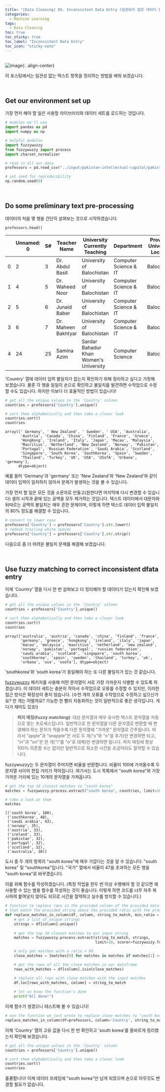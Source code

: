 ```yaml
---
title: "[Data Cleaning] 05. Inconsistent Data Entry (일관되지 않은 데이터 입력)"
categories:
  - Machine Learning
tags:
  - Data Cleaning
toc: true
toc_sticky: true
toc_label: "Inconsistent Data Entry"
toc_icon: "sticky-note"
---
```


<br>![image](https://github.com/leechanwoo-kor/leechanwoo-kor.github.io/assets/55765292/af91093f-993a-430e-8ded-d5107098faf1){: .align-center}<br>

이 포스팅에서는 일관성 없는 텍스트 항목을 정리하는 방법을 배워 보겠습니다.

<br>

## Get our environment set up

가장 먼저 해야 할 일은 사용할 라이브러리와 데이터 세트를 로드하는 것입니다.

```python
# modules we'll use
import pandas as pd
import numpy as np

# helpful modules
import fuzzywuzzy
from fuzzywuzzy import process
import charset_normalizer

# read in all our data
professors = pd.read_csv("../input/pakistan-intellectual-capital/pakistan_intellectual_capital.csv")

# set seed for reproducibility
np.random.seed(0)
```

<br>

## Do some preliminary text pre-processing

데이터의 처음 몇 행을 간단히 살펴보는 것으로 시작하겠습니다.

```python
professors.head()
```

|   | Unnamed: 0 | S# | Teacher Name        | University Currently Teaching          | Department            | Province University Located | Designation         | Terminal Degree | Graduated from                                    | Country  | Year   | Area of Specialization/Research Interests         | Other Information |
|---|------------|----|---------------------|----------------------------------------|-----------------------|-----------------------------|---------------------|-----------------|---------------------------------------------------|----------|--------|---------------------------------------------------|-------------------|
| 0 | 2          | 3  | Dr. Abdul Basit     | University of Balochistan              | Computer Science & IT | Balochistan                 | Assistant Professor | PhD             | Asian Institute of Technology                     | Thailand | NaN    | Software Engineering & DBMS                       | NaN               |
| 1 | 4          | 5  | Dr. Waheed Noor     | University of Balochistan              | Computer Science & IT | Balochistan                 | Assistant Professor | PhD             | Asian Institute of Technology                     | Thailand | NaN    | DBMS                                              | NaN               |
| 2 | 5          | 6  | Dr. Junaid Baber    | University of Balochistan              | Computer Science & IT | Balochistan                 | Assistant Professor | PhD             | Asian Institute of Technology                     | Thailand | NaN    | Information processing, Multimedia mining         | NaN               |
| 3 | 6          | 7  | Dr. Maheen Bakhtyar | University of Balochistan              | Computer Science & IT | Balochistan                 | Assistant Professor | PhD             | Asian Institute of Technology                     | Thailand | NaN    | NLP, Information Retrieval, Question Answering... | NaN               |
| 4 | 24         | 25 | Samina Azim         | Sardar Bahadur Khan Women's University | Computer Science      | Balochistan                 | Lecturer            | BS              | Balochistan University of Information Technolo... | Pakistan | 2005.0 | VLSI Electronics DLD Database                     | NaN               |

'Country' 열에 데이터 입력 불일치가 없는지 확인하기 위해 정리하고 싶다고 가정해 보겠습니다. 물론 각 행을 일일이 손으로 확인하고 불일치를 발견하면 수작업으로 수정할 수도 있습니다. 하지만 이보다 더 효율적인 방법이 있습니다!

```python
# get all the unique values in the 'Country' column
countries = professors['Country'].unique()

# sort them alphabetically and then take a closer look
countries.sort()
countries
```

```
array([' Germany', ' New Zealand', ' Sweden', ' USA', 'Australia',
       'Austria', 'Canada', 'China', 'Finland', 'France', 'Greece',
       'HongKong', 'Ireland', 'Italy', 'Japan', 'Macau', 'Malaysia',
       'Mauritius', 'Netherland', 'New Zealand', 'Norway', 'Pakistan',
       'Portugal', 'Russian Federation', 'Saudi Arabia', 'Scotland',
       'Singapore', 'South Korea', 'SouthKorea', 'Spain', 'Sweden',
       'Thailand', 'Turkey', 'UK', 'USA', 'USofA', 'Urbana', 'germany'],
      dtype=object)
```

예를 들어 'Germany'과 'germany' 또는 'New Zealand'와 'New Zealand'와 같이 데이터 입력이 일치하지 않아서 문제가 발생하는 것을 볼 수 있습니다.

가장 먼저 할 일은 모든 것을 소문자로 만들고(원한다면 마지막에 다시 변경할 수 있습니다) 셀의 시작과 끝에 있는 공백을 모두 제거하는 것입니다. 텍스트 데이터에서 대문자와 뒤따르는 공백의 불일치는 매우 흔한 문제이며, 이렇게 하면 텍스트 데이터 입력 불일치의 80% 정도를 해결할 수 있습니다.

```python
# convert to lower case
professors['Country'] = professors['Country'].str.lower()
# remove trailing white spaces
professors['Country'] = professors['Country'].str.strip()
```

다음으로 좀 더 어려운 불일치 문제를 해결해 보겠습니다.

<br>

## Use fuzzy matching to correct inconsistent dfata entry

이제 'Country' 열을 다시 한 번 살펴보고 더 정리해야 할 데이터가 있는지 확인해 보겠습니다.

```python
# get all the unique values in the 'Country' column
countries = professors['Country'].unique()

# sort them alphabetically and then take a closer look
countries.sort()
countries
```

```
array(['australia', 'austria', 'canada', 'china', 'finland', 'france',
       'germany', 'greece', 'hongkong', 'ireland', 'italy', 'japan',
       'macau', 'malaysia', 'mauritius', 'netherland', 'new zealand',
       'norway', 'pakistan', 'portugal', 'russian federation',
       'saudi arabia', 'scotland', 'singapore', 'south korea',
       'southkorea', 'spain', 'sweden', 'thailand', 'turkey', 'uk',
       'urbana', 'usa', 'usofa'], dtype=object)
```

'southkorea'와 'south korea'가 동일해야 하는 또 다른 불일치가 있는 것 같습니다.

[fuzzywuzzy](https://github.com/seatgeek/fuzzywuzzy) 패키지를 사용해 어떤 문자열이 서로 가장 가까운지 식별할 수 있도록 하겠습니다. 이 데이터 세트는 충분히 작아서 수작업으로 오류를 수정할 수 있지만, 이러한 접근 방식은 확장성이 좋지 않습니다. (수천 개의 오류를 수작업으로 수정하고 싶으신가요? 만 개는 어떨까요? 가능한 한 빨리 자동화하는 것이 일반적으로 좋은 생각입니다. 게다가 재미도 있죠!)

> **퍼지 매칭(fuzzy matching)**: 대상 문자열과 매우 유사한 텍스트 문자열을 자동으로 찾는 프로세스입니다. 일반적으로 한 문자열을 다른 문자열로 변환할 때 변경해야 하는 문자가 적을수록 다른 문자열에 "가까운" 문자열로 간주됩니다. 따라서 "apple"과 "snapple"은 서로 두 개("s"와 "n"을 추가)만 변경하면 되고, "in"과 "on"은 한 개("i"를 "o"로 대체)만 변경하면 됩니다. 퍼지 매칭에 항상 100% 의존할 수는 없지만 일반적으로 최소한 시간을 조금이라도 절약할 수 있습니다.

fuzzywuzzy는 두 문자열이 주어지면 비율을 반환합니다. 비율이 100에 가까울수록 두 문자열 사이의 편집 거리가 작아집니다. 여기서는 도시 목록에서 "south korea"와 가장 가까운 거리에 있는 10개의 문자열을 가져옵니다.

```python
# get the top 10 closest matches to "south korea"
matches = fuzzywuzzy.process.extract("south korea", countries, limit=10, scorer=fuzzywuzzy.fuzz.token_sort_ratio)

# take a look at them
matches
```

```
[('south korea', 100),
 ('southkorea', 48),
 ('saudi arabia', 43),
 ('norway', 35),
 ('austria', 33),
 ('ireland', 33),
 ('pakistan', 32),
 ('portugal', 32),
 ('scotland', 32),
 ('australia', 30)]
```

도시 중 두 개의 항목이 "south korea"에 매우 가깝다는 것을 알 수 있습니다: "south korea" 및 "southkorea"입니다. "국가" 열에서 비율이 47을 초과하는 모든 행을 "south korea"로 바꾸겠습니다.

이를 위해 함수를 작성하겠습니다. (특정 작업을 한두 번 이상 수행해야 할 것 같으면 재사용할 수 있는 범용 함수를 작성하는 것이 좋습니다. 이렇게 하면 코드를 너무 자주 복사하여 붙여넣지 않아도 되므로 시간을 절약하고 실수를 방지할 수 있습니다.)

```python
# function to replace rows in the provided column of the provided dataframe
# that match the provided string above the provided ratio with the provided string
def replace_matches_in_column(df, column, string_to_match, min_ratio = 47):
    # get a list of unique strings
    strings = df[column].unique()
    
    # get the top 10 closest matches to our input string
    matches = fuzzywuzzy.process.extract(string_to_match, strings, 
                                         limit=10, scorer=fuzzywuzzy.fuzz.token_sort_ratio)

    # only get matches with a ratio > 90
    close_matches = [matches[0] for matches in matches if matches[1] >= min_ratio]

    # get the rows of all the close matches in our dataframe
    rows_with_matches = df[column].isin(close_matches)

    # replace all rows with close matches with the input matches 
    df.loc[rows_with_matches, column] = string_to_match
    
    # let us know the function's done
    print("All done!")
```

이제 함수가 생겼으니 테스트해 볼 수 있습니다!

```python
# use the function we just wrote to replace close matches to "south korea" with "south korea"
replace_matches_in_column(df=professors, column='Country', string_to_match="south korea")
```

이제 'Country' 열의 고유 값을 다시 한 번 확인하고 'south korea'를 올바르게 정리했는지 확인해 보겠습니다.

```python
# get all the unique values in the 'Country' column
countries = professors['Country'].unique()

# sort them alphabetically and then take a closer look
countries.sort()
countries
```

훌륭합니다! 이제 데이터 프레임에 "south korea"만 남게 되었으며 손으로 아무것도 변경할 필요가 없습니다.
